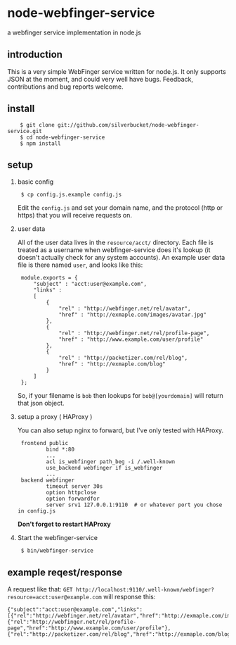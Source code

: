 node-webfinger-service
========================

a webfinger service implementation in node.js

introduction
------------

This is a very simple WebFinger service written for node.js. It only supports
JSON at the moment, and could very well have bugs. Feedback, contributions
and bug reports welcome.


install
-------

		$ git clone git://github.com/silverbucket/node-webfinger-service.git
		$ cd node-webfinger-service
		$ npm install

setup
-----

1. basic config

		$ cp config.js.example config.js

	Edit the `config.js` and set your domain name, and the protocol (http or
	https) that you will receive requests on.

2. user data

	All of the user data lives in the `resource/acct/` directory. Each file is
	treated as a username when webfinger-service does it's lookup (it doesn't
	actually check for any system accounts). An example
	user data file is there named `user`, and looks like this:

		module.exports = {
			"subject" : "acct:user@example.com",
			"links" :
			[
				{
					"rel" : "http://webfinger.net/rel/avatar",
					"href" : "http://exmaple.com/images/avatar.jpg"
				},
				{
					"rel" : "http://webfinger.net/rel/profile-page",
					"href" : "http://www.example.com/user/profile"
				},
				{
					"rel" : "http://packetizer.com/rel/blog",
					"href" : "http://exmaple.com/blog"
				}
			]
		};

	So, if your filename is `bob` then lookups for `bob@[yourdomain]` will return
	that json object.

3. setup a proxy ( HAProxy )

	You can also setup nginx to forward, but I've only tested with HAProxy.

		frontend public
				bind *:80
				...
				acl is_webfinger path_beg -i /.well-known
				use_backend webfinger if is_webfinger
				...
		backend webfinger
				timeout server 30s
				option httpclose
				option forwardfor
				server srv1 127.0.0.1:9110  # or whatever port you chose in config.js

	**Don't forget to restart HAProxy**

4. Start the webfinger-service

		$ bin/webfinger-service

example reqest/response
---------------
A request like that: `GET http://localhost:9110/.well-known/webfinger?resource=acct:user@example.com`
will response this:
```
{"subject":"acct:user@example.com","links":[{"rel":"http://webfinger.net/rel/avatar","href":"http://exmaple.com/images/avatar.jpg"},{"rel":"http://webfinger.net/rel/profile-page","href":"http://www.example.com/user/profile"},{"rel":"http://packetizer.com/rel/blog","href":"http://exmaple.com/blog"}]}

```
